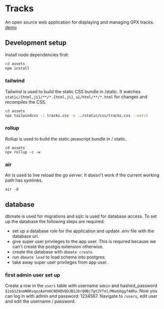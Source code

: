 # Tracks

An open source web application for displaying and managing GPX tracks. [demo](https://tracks.alwaysdata.net)

## Development setup

Install node dependencies first:

```bash
cd assets
npm install
```

### tailwind

Tailwind is used to build the static CSS bundle in /static. It watches `static/{html,js}/**/*.{html,js}`, `ui/html/**/*.html` for changes and recompiles the CSS.

```bash
cd assets
npx tailwindcss -i tracks.css -o ../static/css/tracks.css --watch
```

### rollup

Rollup is used to build the static javascript bundle in / static.

```
cd assets
npx rollup -c -w
```

### air

Air is used to live reload the go server. It doesn't work if the current working path has symlinks.

```
air -d
```

## database

dbmate is used for migrations and sqlc is used for database access. To set up the database the following steps are required:

  - set up a database role for the application and update .env file with the database url. 
  - give super user privileges to the app user. This is required because we can't create the postgis extension otherwise.
  - create the database with `dbmate create`
  - run `dbmate load` to load schema into postgres.
  - take away super user privileges from app user.

### first admin user set up

 Create a row in the `users` table with username `admin` and hashed_password `$2a$12$nmN0KvqozAaYm6CNOXDVQOJB1JDrQ0BjTgt2YTml/M6ebbggf48Ra`. Now you can log in with admin and password: 1234567. Navigate to `/users`, edit user and edit the username / password.
